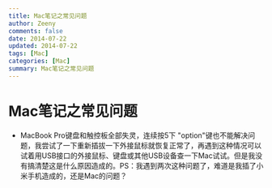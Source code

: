 ```yaml
---
title: Mac笔记之常见问题
author: Zeeny
comments: false
date: 2014-07-22
updated: 2014-07-22
tags: [Mac]
categories: [Mac]
summary: Mac笔记之常见问题
---
```



# Mac笔记之常见问题

* MacBook Pro键盘和触控板全部失灵，连续按5下 "option"键也不能解决问题，我尝试了一下重新插拔一下外接鼠标就恢复正常了，再遇到这种情况可以试着用USB接口的外接鼠标、键盘或其他USB设备查一下Mac试试。但是我没有搞清楚这是什么原因造成的。PS：我遇到两次这种问题了，难道是我插了小米手机造成的，还是Mac的问题？

